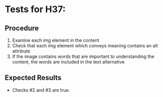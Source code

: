 # Tests for H37: 

## Procedure

1. Examine each img element in the content
2. Check that each img element which conveys meaning contains an alt attribute
3. If the image contains words that are important to understanding the content, the words are included in the text alternative

## Expected Results

- Checks #2 and #3 are true.

